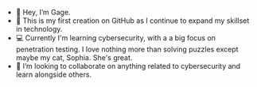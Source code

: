 - 👋 Hey, I’m Gage.
- 👀 This is my first creation on GitHub as I continue to expand my skillset in technology.
- 💻 Currently I'm learning cybersecurity, with a a big focus on penetration testing. I love nothing more than solving puzzles except maybe my cat, Sophia. She's great.
- 🤤 I’m looking to collaborate on anything related to cybersecurity and learn alongside others. 
